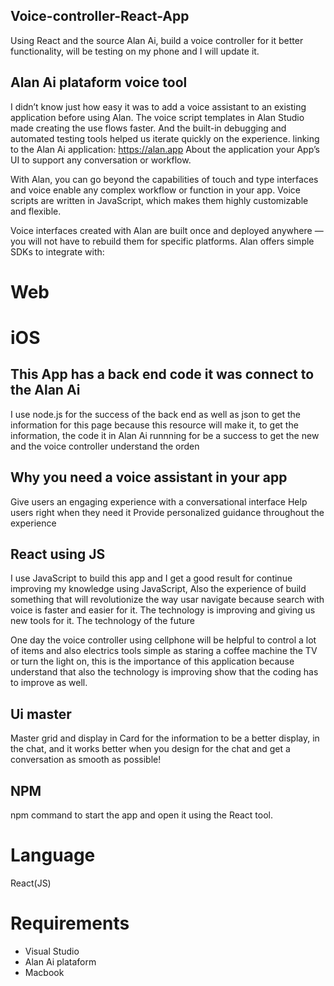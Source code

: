 ## Voice-controller-React-App
Using React and the source Alan Ai, build a voice controller for it better functionality, will be testing on my phone and I will update it.

## Alan Ai plataform voice tool

I didn’t know just how easy it was to add a voice assistant to an existing application before using Alan. The voice script templates in Alan Studio made creating the use flows faster. And the built-in debugging and automated testing tools helped us iterate quickly on the experience.
linking to the Alan Ai application: https://alan.app About the application your App’s UI to support any conversation or workflow.

With Alan, you can go beyond the capabilities of touch and type interfaces and voice enable any complex workflow or function in your app. Voice scripts are written in JavaScript, which makes them highly customizable and flexible.

Voice interfaces created with Alan are built once and deployed anywhere — you will not have to rebuild them for specific platforms. Alan offers simple SDKs to integrate with:

# Web
# iOS

## This App has a back end code it was connect to the Alan Ai
I use node.js for the success of the back end as well as json to get the information for this page because this resource will make it, to get the information, the code it in Alan Ai runnning for be a success to get the new and the voice controller understand the orden

## Why you need a voice assistant in your app
Give users an engaging experience with a conversational interface Help users right when they need it Provide personalized guidance throughout the experience

## React using JS
I use JavaScript to build this app and I get a good result for continue improving my knowledge using JavaScript, Also the experience of build something that will revolutionize the way usar navigate because search with voice is faster and easier for it. The technology is improving and giving us new tools for it.
The technology of the future

One day the voice controller using cellphone will be helpful to control a lot of items and also electrics tools simple as staring a coffee machine the TV or turn the light on, this is the importance of this application because understand that also the technology is improving show that the coding has to improve as well.

## Ui master
Master grid and display in Card for the information to be a better display, in the chat, and it works better when you design for the chat and get a conversation as smooth as possible!

## NPM
npm command to start the app and open it using the React tool.

# Language 
React(JS)

# Requirements
* Visual Studio
* Alan Ai plataform
* Macbook

